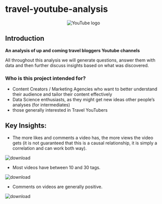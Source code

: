 # travel-youtube-analysis

<center>

![YouTube logo](_support%20files/YT%20logo.png)

</center>

## Introduction

**An analysis of up and coming travel bloggers Youtube channels**

All throughout this analysis we will generate questions, answer them
with data and then further discuss insights based on what was
discovered.

### Who is this project intended for?

  - Content Creators / Marketing Agencies who want to better understand
    their audience and tailor their content effectively
  - Data Science enthusiasts, as they might get new ideas other people’s analyses (for intermediates)
  - those generally interested in Travel YouTubers

## Key Insights:

- The more likes and comments a video has, the more views the video gets (it is not guaranteed that this is a causal relationship, it is simply a correlation and can work both way).

![download](https://user-images.githubusercontent.com/130685850/233194790-05f50c9d-d632-42a4-8eac-84388dcea611.png)

- Most videos have between 10 and 30 tags.

![download](https://user-images.githubusercontent.com/130685850/233194898-4aa60851-bbf4-4261-bbaf-d21bc0cac101.png)

- Comments on videos are generally positive.

![download](https://user-images.githubusercontent.com/130685850/233195175-5e0841a5-5557-4806-bea1-8dfafdce83e4.png)
